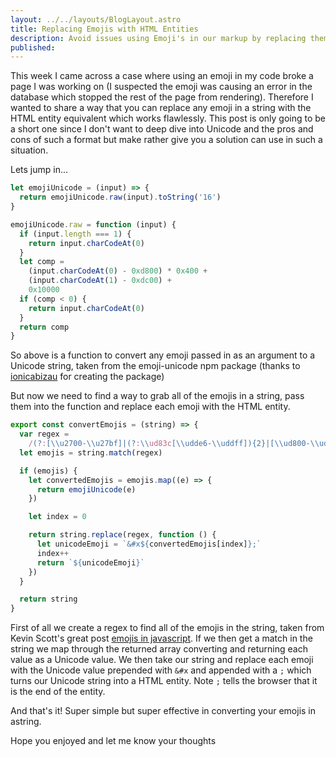 ```yaml
---
layout: ../../layouts/BlogLayout.astro
title: Replacing Emojis with HTML Entities
description: Avoid issues using Emoji's in our markup by replacing them with the HTML entity equivalent. Let's write a script to help us do this.
published:
---
```


This week I came across a case where using an emoji in my code broke a page I was working on (I suspected the emoji was causing an error in the database which stopped the rest of the page from rendering). Therefore I wanted to share a way that you can replace any emoji in a string with the HTML entity equivalent which works flawlessly. This post is only going to be a short one since I don't want to deep dive into Unicode and the pros and cons of such a format but make rather give you a solution can use in such a situation.

Lets jump in...

```js
let emojiUnicode = (input) => {
  return emojiUnicode.raw(input).toString('16')
}

emojiUnicode.raw = function (input) {
  if (input.length === 1) {
    return input.charCodeAt(0)
  }
  let comp =
    (input.charCodeAt(0) - 0xd800) * 0x400 +
    (input.charCodeAt(1) - 0xdc00) +
    0x10000
  if (comp < 0) {
    return input.charCodeAt(0)
  }
  return comp
}
```

So above is a function to convert any emoji passed in as an argument to a Unicode string, taken from the emoji-unicode npm package (thanks to [ionicabizau](https://www.npmjs.com/~ionicabizau) for creating the package)

But now we need to find a way to grab all of the emojis in a string, pass them into the function and replace each emoji with the HTML entity.

```js
export const convertEmojis = (string) => {
  var regex =
    /(?:[\\u2700-\\u27bf]|(?:\\ud83c[\\udde6-\\uddff]){2}|[\\ud800-\\udbff][\\udc00-\\udfff]|[\\u0023-\\u0039]\\ufe0f?\\u20e3|\\u3299|\\u3297|\\u303d|\\u3030|\\u24c2|\\ud83c[\\udd70-\\udd71]|\\ud83c[\\udd7e-\\udd7f]|\\ud83c\\udd8e|\\ud83c[\\udd91-\\udd9a]|\\ud83c[\\udde6-\\uddff]|[\\ud83c[\\ude01\\uddff]|\\ud83c[\\ude01-\\ude02]|\\ud83c\\ude1a|\\ud83c\\ude2f|[\\ud83c[\\ude32\\ude02]|\\ud83c\\ude1a|\\ud83c\\ude2f|\\ud83c[\\ude32-\\ude3a]|[\\ud83c[\\ude50\\ude3a]|\\ud83c[\\ude50-\\ude51]|\\u203c|\\u2049|[\\u25aa-\\u25ab]|\\u25b6|\\u25c0|[\\u25fb-\\u25fe]|\\u00a9|\\u00ae|\\u2122|\\u2139|\\ud83c\\udc04|[\\u2600-\\u26FF]|\\u2b05|\\u2b06|\\u2b07|\\u2b1b|\\u2b1c|\\u2b50|\\u2b55|\\u231a|\\u231b|\\u2328|\\u23cf|[\\u23e9-\\u23f3]|[\\u23f8-\\u23fa]|\\ud83c\\udccf|\\u2934|\\u2935|[\\u2190-\\u21ff])/g
  let emojis = string.match(regex)

  if (emojis) {
    let convertedEmojis = emojis.map((e) => {
      return emojiUnicode(e)
    })

    let index = 0

    return string.replace(regex, function () {
      let unicodeEmoji = `&#x${convertedEmojis[index]};`
      index++
      return `${unicodeEmoji}`
    })
  }

  return string
}
```

First of all we create a regex to find all of the emojis in the string, taken from Kevin Scott's great post [emojis in javascript](https://thekevinscott.com/emojis-in-javascript/). If we then get a match in the string we map through the returned array converting and returning each value as a Unicode value. We then take our string and replace each emoji with the Unicode value prepended with `&#x` and appended with a `;` which turns our Unicode string into a HTML entity. Note `;` tells the browser that it is the end of the entity.

And that's it! Super simple but super effective in converting your emojis in astring.

Hope you enjoyed and let me know your thoughts
